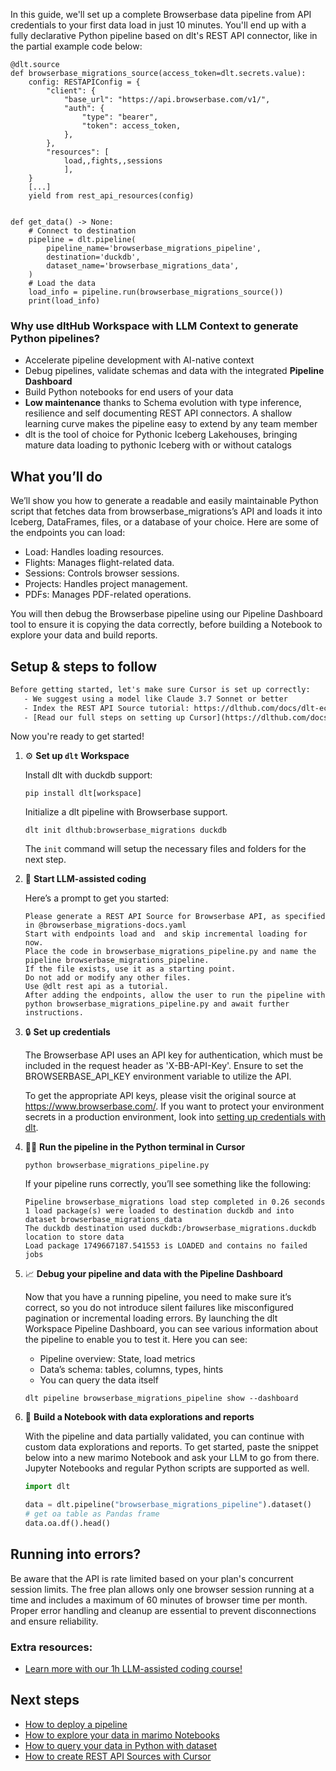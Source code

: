 In this guide, we'll set up a complete Browserbase data pipeline from API credentials to your first data load in just 10 minutes. You'll end up with a fully declarative Python pipeline based on dlt's REST API connector, like in the partial example code below:

```python-outcome
@dlt.source
def browserbase_migrations_source(access_token=dlt.secrets.value):
    config: RESTAPIConfig = {
        "client": {
            "base_url": "https://api.browserbase.com/v1/",
            "auth": {
                "type": "bearer",
                "token": access_token,
            },
        },
        "resources": [
            load,,fights,,sessions
            ],
    }
    [...]
    yield from rest_api_resources(config)


def get_data() -> None:
    # Connect to destination
    pipeline = dlt.pipeline(
        pipeline_name='browserbase_migrations_pipeline',
        destination='duckdb',
        dataset_name='browserbase_migrations_data', 
    )
    # Load the data
    load_info = pipeline.run(browserbase_migrations_source())
    print(load_info) 
```

### Why use dltHub Workspace with LLM Context to generate Python pipelines?

- Accelerate pipeline development with AI-native context
- Debug pipelines, validate schemas and data with the integrated **Pipeline Dashboard**
- Build Python notebooks for end users of your data
- **Low maintenance** thanks to Schema evolution with type inference, resilience and self documenting REST API connectors. A shallow learning curve makes the pipeline easy to extend by any team member
- dlt is the tool of choice for Pythonic Iceberg Lakehouses, bringing mature data loading to pythonic Iceberg with or without catalogs

## What you’ll do

We’ll show you how to generate a readable and easily maintainable Python script that fetches data from browserbase_migrations’s API and loads it into Iceberg, DataFrames, files, or a database of your choice. Here are some of the endpoints you can load:

- Load: Handles loading resources.
- Flights: Manages flight-related data.
- Sessions: Controls browser sessions.
- Projects: Handles project management.
- PDFs: Manages PDF-related operations.

You will then debug the Browserbase pipeline using our Pipeline Dashboard tool to ensure it is copying the data correctly, before building a Notebook to explore your data and build reports.

## Setup & steps to follow

```default
Before getting started, let's make sure Cursor is set up correctly:
   - We suggest using a model like Claude 3.7 Sonnet or better
   - Index the REST API Source tutorial: https://dlthub.com/docs/dlt-ecosystem/verified-sources/rest_api/ and add it to context as **@dlt rest api**
   - [Read our full steps on setting up Cursor](https://dlthub.com/docs/dlt-ecosystem/llm-tooling/cursor-restapi#23-configuring-cursor-with-documentation)
```

Now you're ready to get started!

1. ⚙️ **Set up `dlt` Workspace**
    
    Install dlt with duckdb support:
    ```shell
    pip install dlt[workspace]
    ```

    Initialize a dlt pipeline with Browserbase support.
    ```shell
    dlt init dlthub:browserbase_migrations duckdb
    ```

    The `init` command will setup the necessary files and folders for the next step.
    
2. 🤠 **Start LLM-assisted coding**
    
    Here’s a prompt to get you started:
    
    ```prompt
    Please generate a REST API Source for Browserbase API, as specified in @browserbase_migrations-docs.yaml 
    Start with endpoints load and  and skip incremental loading for now. 
    Place the code in browserbase_migrations_pipeline.py and name the pipeline browserbase_migrations_pipeline. 
    If the file exists, use it as a starting point. 
    Do not add or modify any other files. 
    Use @dlt rest api as a tutorial. 
    After adding the endpoints, allow the user to run the pipeline with python browserbase_migrations_pipeline.py and await further instructions.
    ```

    
3. 🔒 **Set up credentials** 
    
    The Browserbase API uses an API key for authentication, which must be included in the request header as 'X-BB-API-Key'. Ensure to set the BROWSERBASE_API_KEY environment variable to utilize the API.
    
    To get the appropriate API keys, please visit the original source at https://www.browserbase.com/.
    If you want to protect your environment secrets in a production environment, look into [setting up credentials with dlt](https://dlthub.com/docs/walkthroughs/add_credentials).
    
4. 🏃‍♀️ **Run the pipeline in the Python terminal in Cursor**
    
    ```shell
    python browserbase_migrations_pipeline.py
    ```
    
    If your pipeline runs correctly, you’ll see something like the following:
    
    ```shell
    Pipeline browserbase_migrations load step completed in 0.26 seconds
    1 load package(s) were loaded to destination duckdb and into dataset browserbase_migrations_data
    The duckdb destination used duckdb:/browserbase_migrations.duckdb location to store data
    Load package 1749667187.541553 is LOADED and contains no failed jobs
    ```
    
5. 📈 **Debug your pipeline and data with the Pipeline Dashboard**

    Now that you have a running pipeline, you need to make sure it’s correct, so you do not introduce silent failures like misconfigured pagination or incremental loading errors. By launching the dlt Workspace Pipeline Dashboard, you can see various information about the pipeline to enable you to test it. Here you can see:
    - Pipeline overview: State, load metrics
    - Data’s schema: tables, columns, types, hints
    - You can query the data itself
    
    ```shell
    dlt pipeline browserbase_migrations_pipeline show --dashboard
    ```
    
6. 🐍 **Build a Notebook with data explorations and reports**

    With the pipeline and data partially validated, you can continue with custom data explorations and reports. To get started, paste the snippet below into a new marimo Notebook and ask your LLM to go from there. Jupyter Notebooks and regular Python scripts are supported as well.

    
    ```python
    import dlt

   data = dlt.pipeline("browserbase_migrations_pipeline").dataset()
   # get oa table as Pandas frame
   data.oa.df().head()
    ```

## Running into errors?

Be aware that the API is rate limited based on your plan's concurrent session limits. The free plan allows only one browser session running at a time and includes a maximum of 60 minutes of browser time per month. Proper error handling and cleanup are essential to prevent disconnections and ensure reliability.

### Extra resources:

- [Learn more with our 1h LLM-assisted coding course!](https://www.youtube.com/watch?v=GGid70rnJuM)

## Next steps

- [How to deploy a pipeline](https://dlthub.com/docs/walkthroughs/deploy-a-pipeline)
- [How to explore your data in marimo Notebooks](https://dlthub.com/docs/general-usage/dataset-access/marimo)
- [How to query your data in Python with dataset](https://dlthub.com/docs/general-usage/dataset-access/dataset)
- [How to create REST API Sources with Cursor](https://dlthub.com/docs/dlt-ecosystem/llm-tooling/cursor-restapi)